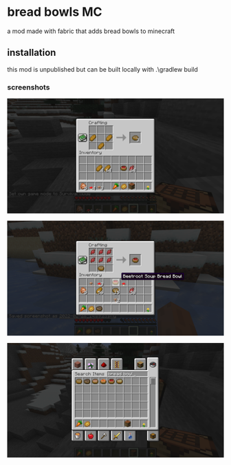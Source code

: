 # bread bowls MC
a mod made with fabric that adds bread bowls to minecraft

## installation
this mod is unpublished but can be built locally with .\gradlew build

### screenshots

![crafting a bread bowl](https://raw.githubusercontent.com/omarshayan/breadbowls/main/screenshots/bread_bowl_crafting.png)

![crafting a beetroot soup bread bowl](https://raw.githubusercontent.com/omarshayan/breadbowls/main/screenshots/beetroot_soup_bread_bowl_crafting.png)

![creative menu](https://raw.githubusercontent.com/omarshayan/breadbowls/main/screenshots/creative_menu.png)